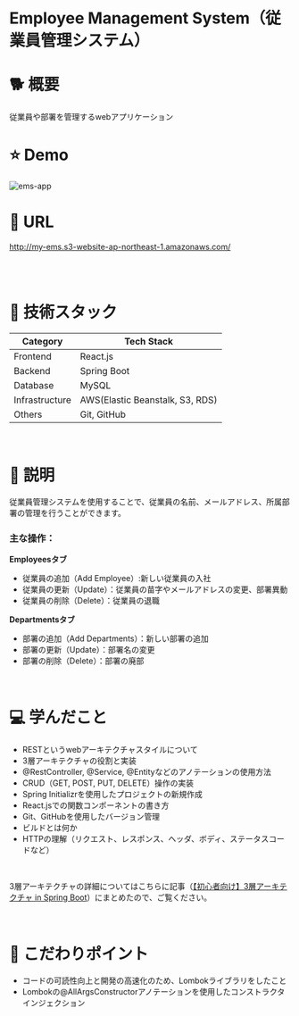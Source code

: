 # Employee Management System（従業員管理システム）
# 🐕 概要
従業員や部署を管理するwebアプリケーション
<br>

# ⭐️ Demo
![ems-app](https://github.com/zakzackr/employee-management-system/assets/100734822/758f48fe-e025-4c0c-8551-7e41ccf41f4c)
<br>    

# 🔗 URL
http://my-ems.s3-website-ap-northeast-1.amazonaws.com/

<br> <br>


# 💾 技術スタック
| Category | Tech Stack |
| ---- | ---- |
| Frontend | React.js |
| Backend | Spring Boot |
| Database | MySQL |
| Infrastructure | AWS(Elastic Beanstalk, S3, RDS) |
| Others | Git, GitHub |
<br>

# 📝 説明
従業員管理システムを使用することで、従業員の名前、メールアドレス、所属部署の管理を行うことができます。
    
### 主な操作：
**Employeesタブ**    
* 従業員の追加（Add Employee）:新しい従業員の入社    
* 従業員の更新（Update）：従業員の苗字やメールアドレスの変更、部署異動
* 従業員の削除（Delete）：従業員の退職
    
**Departmentsタブ**    
* 部署の追加（Add Departments）：新しい部署の追加
* 部署の更新（Update）：部署名の変更   
* 部署の削除（Delete）：部署の廃部
<br>

# 💻 学んだこと
* RESTというwebアーキテクチャスタイルについて
* 3層アーキテクチャの役割と実装
* @RestController, @Service, @Entityなどのアノテーションの使用方法
* CRUD（GET, POST, PUT, DELETE）操作の実装
* Spring Initializrを使用したプロジェクトの新規作成
* React.jsでの関数コンポーネントの書き方
* Git、GitHubを使用したバージョン管理
* ビルドとは何か
* HTTPの理解（リクエスト、レスポンス、ヘッダ、ボディ、ステータスコードなど）
<br>

3層アーキテクチャの詳細についてはこちらに記事（[【初心者向け】3層アーキテクチャ in Spring Boot](https://qiita.com/shibainuu/items/757c2e418459e4b51dd1)）にまとめたので、ご覧ください。    

<br>

# 💪 こだわりポイント
* コードの可読性向上と開発の高速化のため、Lombokライブラリをしたこと
* Lombokの@AllArgsConstructorアノテーションを使用したコンストラクタインジェクション
<br>
  

    
